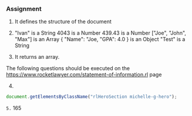 ### Assignment

1. It defines the structure of the document

2. 
	"Ivan" is a String
	4043 is a Number
	439.43 is a Number
	["Joe", "John", "Max"] is an Array
	{ "Name": "Joe, "GPA": 4.0 } is an Object
	"Test" is a String

3. It returns an array.


The following questions should be executed on the https://www.rocketlawyer.com/statement-of-information.rl page

4.
```javascript
document.getElementsByClassName("rlHeroSection michelle-g-hero");
```

`5.` 165
